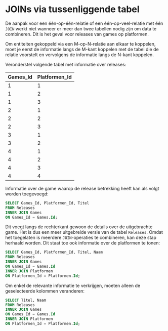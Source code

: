 # JOINs via tussenliggende tabel

De aanpak voor een één-op-één-relatie of een één-op-veel-relatie met één `JOIN` werkt niet wanneer er meer dan twee tabellen nodig zijn om data te combineren. Dit is het geval voor releases van games op platformen.

Om entiteiten gekoppeld via een M-op-N-relatie aan elkaar te koppelen, moet je eerst de informatie langs de M-kant koppelen met de tabel die de relatie voorstelt en vervolgens de informatie langs de N-kant koppelen.

Veronderstel volgende tabel met informatie over releases:

| Games\_Id | Platformen\_Id |
| :--- | :--- |
| 1 | 1 |
| 1 | 2 |
| 1 | 3 |
| 2 | 1 |
| 2 | 2 |
| 2 | 3 |
| 3 | 1 |
| 3 | 2 |
| 4 | 1 |
| 4 | 2 |
| 4 | 3 |
| 4 | 4 |

Informatie over de game waarop de release betrekking heeft kan als volgt worden toegevoegd:

```sql
SELECT Games_Id, Platformen_Id, Titel
FROM Releases
INNER JOIN Games
ON Games_Id = Games.Id;
```

Dit voegt langs de rechterkant gewoon de details over de uitgebrachte game. Het is dus een meer uitgebreide versie van de tabel `Releases`. Omdat het toegelaten is meerdere `JOIN`-operaties te combineren, kan deze stap herhaald worden. Dit staat toe ook informatie over de platformen te tonen:

```sql
SELECT Games_Id, Platformen_Id, Titel, Naam
FROM Releases
INNER JOIN Games
ON Games_Id = Games.Id
INNER JOIN Platformen
ON Platformen_Id = Platformen.Id;
```

Om enkel de relevante informatie te verkrijgen, moeten alleen de geselecteerde kolommen veranderen:

```sql
SELECT Titel, Naam
FROM Releases
INNER JOIN Games
ON Games_Id = Games.Id
INNER JOIN Platformen
ON Platformen_Id = Platformen.Id;
```
